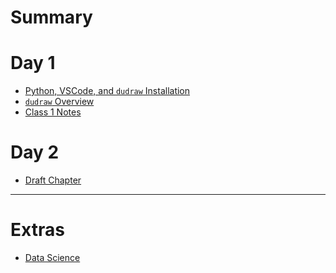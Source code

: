 # Summary

# Day 1
- [Python, VSCode, and `dudraw` Installation](installation.md)
- [`dudraw` Overview](dudraw_quickstart.md)
- [Class 1 Notes](class_notes_01.md)

# Day 2
- [Draft Chapter]()

---

# Extras
- [Data Science](draft_pages/data_science.md)
